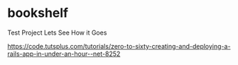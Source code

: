 # bookshelf

Test Project Lets See How it Goes

https://code.tutsplus.com/tutorials/zero-to-sixty-creating-and-deploying-a-rails-app-in-under-an-hour--net-8252
